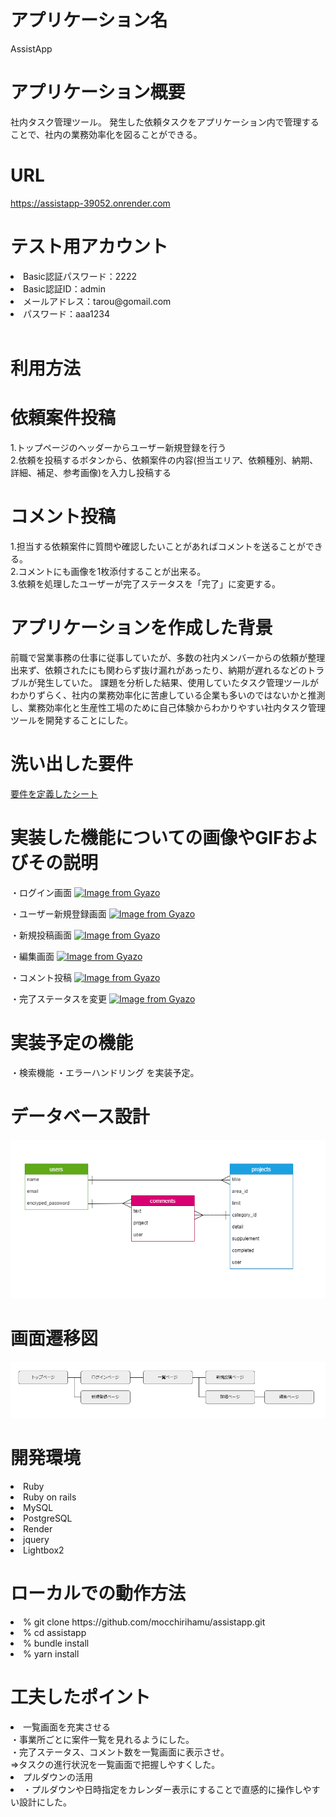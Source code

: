 # アプリケーション名
AssistApp

# アプリケーション概要
社内タスク管理ツール。
発生した依頼タスクをアプリケーション内で管理することで、社内の業務効率化を図ることができる。

# URL
https://assistapp-39052.onrender.com

# テスト用アカウント

<li>Basic認証パスワード：2222</li>
<li>Basic認証ID：admin</li>
<li>メールアドレス：tarou@gomail.com</li>
<li>パスワード：aaa1234</li>
<br>

# 利用方法

# 依頼案件投稿

1.トップページのヘッダーからユーザー新規登録を行う<br>
2.依頼を投稿するボタンから、依頼案件の内容(担当エリア、依頼種別、納期、詳細、補足、参考画像)を入力し投稿する

# コメント投稿

1.担当する依頼案件に質問や確認したいことがあればコメントを送ることができる。<br>
2.コメントにも画像を1枚添付することが出来る。<br>
3.依頼を処理したユーザーが完了ステータスを「完了」に変更する。

# アプリケーションを作成した背景

前職で営業事務の仕事に従事していたが、多数の社内メンバーからの依頼が整理出来ず、依頼されたにも関わらず抜け漏れがあったり、納期が遅れるなどのトラブルが発生していた。
課題を分析した結果、使用していたタスク管理ツールがわかりずらく、社内の業務効率化に苦慮している企業も多いのではないかと推測し、業務効率化と生産性工場のために自己体験からわかりやすい社内タスク管理ツールを開発することにした。

# 洗い出した要件
<a href="https://docs.google.com/spreadsheets/d/1sDLOhJIBrC5x8M-7bC9iDSQRUqyzsSNG9yvpwNU_5-8/edit?usp=sharing">要件を定義したシート</a>

# 実装した機能についての画像やGIFおよびその説明
・ログイン画面
[![Image from Gyazo](https://i.gyazo.com/41e612d807a2dc9aa53ca26dcaa81468.gif)](https://gyazo.com/41e612d807a2dc9aa53ca26dcaa81468)

・ユーザー新規登録画面
[![Image from Gyazo](https://i.gyazo.com/da29e55e2186c154034b154f1d340cda.gif)](https://gyazo.com/da29e55e2186c154034b154f1d340cda)

・新規投稿画面
[![Image from Gyazo](https://i.gyazo.com/3c89308fc3518185d25bdfa19f3ecbd7.gif)](https://gyazo.com/3c89308fc3518185d25bdfa19f3ecbd7)

・編集画面
[![Image from Gyazo](https://i.gyazo.com/0fdac7529ad35a0c65aea12cd5017b06.gif)](https://gyazo.com/0fdac7529ad35a0c65aea12cd5017b06)

・コメント投稿
[![Image from Gyazo](https://i.gyazo.com/13ed3ca2e156ad8a6208cf620931ea3a.gif)](https://gyazo.com/13ed3ca2e156ad8a6208cf620931ea3a)

・完了ステータスを変更
[![Image from Gyazo](https://i.gyazo.com/a890eb75fd9f10ed163b8b4ec0041bf7.gif)](https://gyazo.com/a890eb75fd9f10ed163b8b4ec0041bf7)

# 実装予定の機能

・検索機能
・エラーハンドリング
を実装予定。

# データベース設計

![ER図](app/assets/images/assistapp_er.png)


# 画面遷移図
![画面遷移図](app/assets/images/diagram.png)

# 開発環境

<li>Ruby</li>
<li>Ruby on rails</li>
<li>MySQL</li>
<li>PostgreSQL</li>
<li>Render</li>
<li>jquery</li>
<li>Lightbox2</li>

# ローカルでの動作方法
<li>% git clone https://github.com/mocchirihamu/assistapp.git</li>
<li>% cd assistapp</li>
<li>% bundle install</li>
<li>% yarn install</li>

# 工夫したポイント

<li>一覧画面を充実させる</li>
・事業所ごとに案件一覧を見れるようにした。<br>
・完了ステータス、コメント数を一覧画面に表示させ。<br>
 ⇒タスクの進行状況を一覧画面で把握しやすくした。

<li>プルダウンの活用<li>
・プルダウンや日時指定をカレンダー表示にすることで直感的に操作しやすい設計にした。
